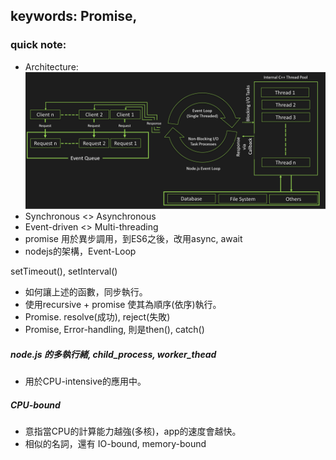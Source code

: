 keywords: Promise,
---

### quick note: 
* Architecture:
![](./nodejs_architecture.png)
* Synchronous <> Asynchronous
* Event-driven <> Multi-threading
* promise 用於異步調用，到ES6之後，改用async, await
* nodejs的架構，Event-Loop

setTimeout(), setInterval()
* 如何讓上述的函數，同步執行。
* 使用recursive + promise 使其為順序(依序)執行。
* Promise. resolve(成功), reject(失敗)
* Promise, Error-handling, 則是then(), catch()

##### node.js 的多執行緒, child_process, worker_thead
* 用於CPU-intensive的應用中。

##### CPU-bound
* 意指當CPU的計算能力越強(多核)，app的速度會越快。
* 相似的名詞，還有 IO-bound, memory-bound